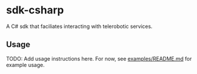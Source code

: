 # sdk-csharp
A C# sdk that faciliates interacting with telerobotic services.

## Usage
TODO: Add usage instructions here. For now, see [examples/README.md](examples/README.md) for example usage.